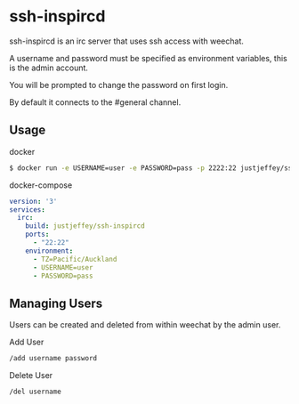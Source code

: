 # ssh-inspircd

ssh-inspircd is an irc server that uses ssh access with weechat.

A username and password must be specified as environment variables, this is the admin account.

You will be prompted to change the password on first login.

By default it connects to the #general channel.

## Usage

docker
```bash
$ docker run -e USERNAME=user -e PASSWORD=pass -p 2222:22 justjeffey/ssh-inspircd
```

docker-compose
```yaml
version: '3'
services:
  irc:
    build: justjeffey/ssh-inspircd
    ports:
      - "22:22"
    environment:
      - TZ=Pacific/Auckland
      - USERNAME=user
      - PASSWORD=pass
```

## Managing Users

Users can be created and deleted from within weechat by the admin user.

Add User
```bash
/add username password
```

Delete User
```bash
/del username
```
